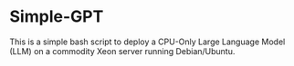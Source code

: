 # Simple-GPT
This is a simple bash script to deploy a CPU-Only Large Language Model (LLM) on a commodity Xeon server running Debian/Ubuntu.
